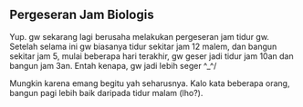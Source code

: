 ## Pergeseran Jam Biologis

Yup. gw sekarang lagi berusaha melakukan pergeseran jam tidur gw. Setelah selama ini gw biasanya tidur sekitar jam 12 malem, dan bangun sekitar jam 5, mulai beberapa hari terakhir, gw geser jadi tidur jam 10an dan bangun jam 3an. Entah kenapa, gw jadi lebih seger ^_^/

Mungkin karena emang begitu yah seharusnya. Kalo kata beberapa orang, bangun pagi lebih baik daripada tidur malam (lho?).

<!-- {"time": "2005-03-15 01:54:30", "title": "Pergeseran Jam Biologis"} -->
